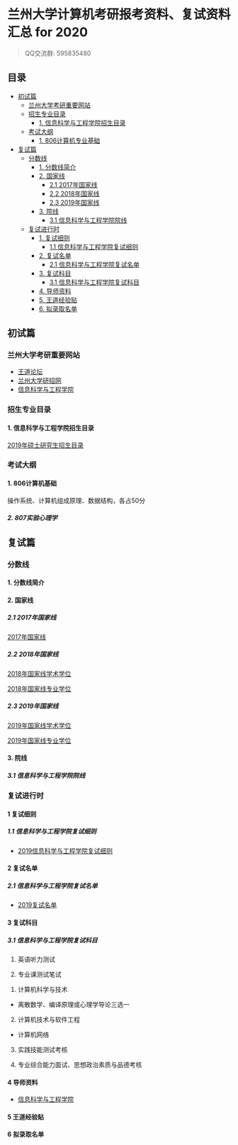 # 兰州大学计算机考研报考资料、复试资料汇总 for 2020
>QQ交流群: 595835480

## 目录
* [初试篇](#初试篇)
   * [兰州大学考研重要网站](#兰州大学考研重要网站)
   * [招生专业目录](#招生专业目录)
       * [1. 信息科学与工程学院招生目录](#1-信息科学与工程学院招生目录)
    * [考试大纲](#考试大纲)
       * [1. 806计算机专业基础](#1-806计算机专业基础)
* [复试篇](#复试篇)
   * [分数线](#分数线)
       * [1. 分数线简介](#1-分数线简介)
       * [2. 国家线](#2-国家线)
            * [2.1 2017年国家线](#21-2017年国家线)
            * [2.2 2018年国家线](#22-2018年国家线)
            * [2.3 2019年国家线](#23-2019年国家线)
       * [3. 院线](#3-院线)
            * [3.1 信息科学与工程学院院线](#31-信息科学与工程学院院线)
   * [复试进行时](#复试进行时)
       * [1. 复试细则](#1-复试细则)
            * [1.1 信息科学与工程学院复试细则](#11-信息科学与工程学院复试细则)
       * [2. 复试名单](#2-复试名单)
            * [2.1 信息科学与工程学院复试名单](#21-信息科学与工程学院复试名单)
       * [3. 复试科目](#3-复试科目)
            * [3.1 信息科学与工程学院复试科目](#31-信息科学与工程学院复试科目)
       * [4. 导师资料](#4-导师资料)
       * [5. 王道经验贴](#5-王道经验贴)
       * [6. 拟录取名单](#6-拟录取名单)

## 初试篇
### 兰州大学考研重要网站
- [王道论坛](http://www.cskaoyan.com/forum-320-1.html)
- [兰州大学研招网](http://ge.lzu.edu.cn/)
- [信息科学与工程学院](http://xxxy.lzu.edu.cn/)

### 招生专业目录
#### 1. 信息科学与工程学院招生目录
[2019年硕士研究生招生目录](./兰州大学/初试/兰州大学2019年硕士研究生招生专业目录.pdf)

### 考试大纲
#### 1. 806计算机基础
操作系统、计算机组成原理、数据结构，各占50分

##### 2. 807实验心理学

## 复试篇
### 分数线
#### 1. 分数线简介

#### 2. 国家线
##### 2.1 2017年国家线
[2017年国家线](https://yz.chsi.com.cn/kyzx/kydt/201703/20170315/1591016940.html)

##### 2.2 2018年国家线
[2018年国家线学术学位](https://yz.chsi.com.cn/kyzx/kp/201803/20180316/1670298651.html)

[2018年国家线专业学位](https://yz.chsi.com.cn/kyzx/kp/201803/20180316/1670298653.html)

##### 2.3 2019年国家线
[2019年国家线学术学位](https://yz.chsi.com.cn/kyzx/kp/201903/20190315/1772265280.html)

[2019年国家线专业学位](https://yz.chsi.com.cn/kyzx/kp/201903/20190315/1772265285.html)

#### 3. 院线
##### 3.1 信息科学与工程学院院线


### 复试进行时
#### 1 复试细则
##### 1.1 信息科学与工程学院复试细则
* [2019信息科学与工程学院复试细则](./兰州大学/复试/2019年硕士研究生复试录取实施细则.pdf)

#### 2 复试名单
##### 2.1 信息科学与工程学院复试名单
* [2019复试名单](./兰州大学/复试/一志愿上线名单.xlsx)

#### 3 复试科目
##### 3.1 信息科学与工程学院复试科目
1. 英语听力测试

2. 专业课测试笔试
1) 计算机科学与技术
* 离散数学、编译原理或心理学导论三选一

2) 计算机技术与软件工程
* 计算机网络

3. 实践技能测试考核

4. 专业综合能力面试、思想政治素质与品德考核

#### 4 导师资料
* [信息科学与工程学院](http://xxxy.lzu.edu.cn/lzupage/B20171213031711.html)

#### 5 王道经验贴


#### 6 拟录取名单
